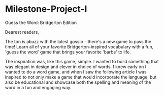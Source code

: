 # Milestone-Project-I

Guess the Word: Bridgerton Edition

Dearest readers, 

The ton is abuzz with the latest gossip - there's a new game to pass the time! Learn all of your favorite Bridgerton-inspired vocabulary with a fun, 'guess the word' game that brings your favorite 'barbs' to life. 

The inspiration was, like this game, simple. I wanted to build something that was elegant in design and clever in choice of words. I knew early on I wanted to do a word game, and when I saw the following article I was inspired to not only make a game that would incorporate the language, but also be educational and showcase both the spelling and meaning of the word in a fun and engaging way.


